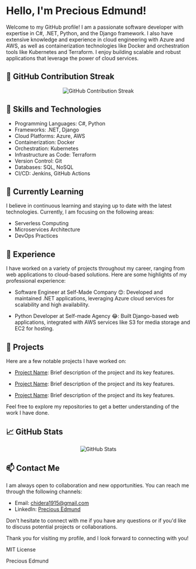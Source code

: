 # Hello, I'm Precious Edmund!

Welcome to my GitHub profile! I am a passionate software developer with expertise in C#, .NET, Python, and the Django framework. I also have extensive knowledge and experience in cloud engineering with Azure and AWS, as well as containerization technologies like Docker and orchestration tools like Kubernetes and Terraform. I enjoy building scalable and robust applications that leverage the power of cloud services.


##  🚀 GitHub Contribution Streak

<p align="center">
  <img src="https://github-readme-streak-stats.herokuapp.com/?user=Chibuike-edmund&theme=dark" alt="GitHub Contribution Streak" />
</p>

##  🔭 Skills and Technologies

- Programming Languages: C#, Python
- Frameworks: .NET, Django
- Cloud Platforms: Azure, AWS
- Containerization: Docker
- Orchestration: Kubernetes
- Infrastructure as Code: Terraform
- Version Control: Git
- Databases: SQL, NoSQL
- CI/CD: Jenkins, GitHub Actions

##  🌱 Currently Learning

I believe in continuous learning and staying up to date with the latest technologies. Currently, I am focusing on the following areas:

- Serverless Computing
- Microservices Architecture
- DevOps Practices

## 💼 Experience

I have worked on a variety of projects throughout my career, ranging from web applications to cloud-based solutions. Here are some highlights of my professional experience:

- Software Engineer at Self-Made Company 😊: Developed and maintained .NET applications, leveraging Azure cloud services for scalability and high availability.

- Python Developer at Self-made Agency 😂: Built Django-based web applications, integrated with AWS services like S3 for media storage and EC2 for hosting.

## 🚀 Projects

Here are a few notable projects I have worked on:

- [Project Name](https://github.com/yourusername/project-name): Brief description of the project and its key features.

- [Project Name](https://github.com/yourusername/project-name): Brief description of the project and its key features.

- [Project Name](https://github.com/yourusername/project-name): Brief description of the project and its key features.

Feel free to explore my repositories to get a better understanding of the work I have done.

## 📈 GitHub Stats

<p align="center">
  <img src="https://github-readme-stats.vercel.app/api?username=Chibuike-edmund&show_icons=true&theme=dark" alt="GitHub Stats" />
</p>

## 📫 Contact Me

I am always open to collaboration and new opportunities. You can reach me through the following channels:

- Email: [chidera1915@gmail.com](mailto:your.email@example.com)
- LinkedIn: [Precious Edmund](https://www.linkedin.com/in/precious-edmund/)

Don't hesitate to connect with me if you have any questions or if you'd like to discuss potential projects or collaborations.

Thank you for visiting my profile, and I look forward to connecting with you!

MIT License

Precious Edmund
